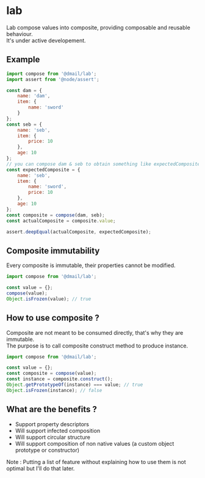 # lab

Lab compose values into composite, providing composable and reusable behaviour.  
It's under active developement.  

## Example

```javascript
import compose from '@dmail/lab';
import assert from '@node/assert';

const dam = {
    name: 'dam',
    item: {
        name: 'sword'
    }
};
const seb = {
    name: 'seb',
    item: {
        price: 10
    },
    age: 10
};
// you can compose dam & seb to obtain something like expectedComposite below
const expectedComposite = {
    name: 'seb',
    item: {
        name: 'sword',
        price: 10
    },
    age: 10
};
const composite = compose(dam, seb);
const actualComposite = composite.value;

assert.deepEqual(actualComposite, expectedComposite);
```

## Composite immutability

Every composite is immutable, their properties cannot be modified.  

```javascript
import compose from '@dmail/lab';

const value = {};
compose(value);
Object.isFrozen(value); // true
```

## How to use composite ?

Composite are not meant to be consumed directly, that's why they are immutable.  
The purpose is to call composite construct method to produce instance. 

```javascript
import compose from '@dmail/lab';

const value = {};
const composite = compose(value);
const instance = composite.construct();
Object.getPrototypeOf(instance) === value; // true
Object.isFrozen(instance); // false
```

## What are the benefits ?

- Support property descriptors
- Will support infected composition
- Will support circular structure
- Will support composition of non native values (a custom object prototype or constructor)

Note : Putting a list of feature without explaining how to use them is not optimal but I'll do that later.
